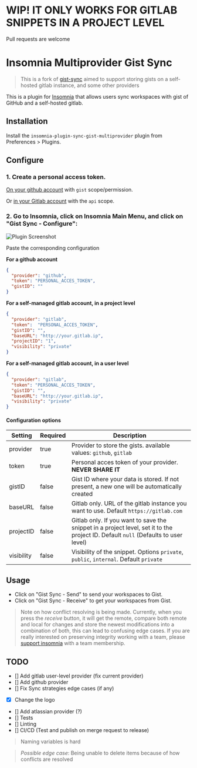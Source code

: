 # WIP! IT ONLY WORKS FOR GITLAB SNIPPETS IN A PROJECT LEVEL

Pull requests are welcome

# Insomnia Multiprovider Gist Sync

> This is a fork of [gist-sync](https://github.com/joaostroher/insomnia-plugin-gist-sync) aimed to support storing gists on a self-hosted gitlab instance, and some other providers

This is a plugin for [Insomnia](https://insomnia.rest) that allows users sync workspaces with gist of GitHub and a self-hosted gitlab.

## Installation

Install the `insomnia-plugin-sync-gist-multiprovider` plugin from Preferences > Plugins.

## Configure

### 1. Create a personal access token.

[On your github account](https://help.github.com/en/github/authenticating-to-github/creating-a-personal-access-token-for-the-command-line) with `gist` scope/permission.

Or [in your Gitlab account](https://docs.gitlab.com/ee/user/profile/personal_access_tokens.html#creating-a-personal-access-token) with the `api` scope.

### 2. Go to Insomnia, click on Insomnia Main Menu, and click on "Gist Sync - Configure":

![Plugin Screenshot](/screenshot.jpg)

Paste the corresponding configuration

**For a github account**

```json
{
  "provider": "github",
  "token": "PERSONAL_ACCES_TOKEN",
  "gistID": ""
}
```

**For a self-managed gitlab account, in a project level**
```json
{
  "provider": "gitlab",
  "token":  "PERSONAL_ACCES_TOKEN",
  "gistID": "",
  "baseURL": "http://your.gitlab.ip",
  "projectID": "1",
  "visibility": "private"
}
```
**For a self-managed gitlab account, in a user level**
```json
{
  "provider": "gitlab",
  "token": "PERSONAL_ACCES_TOKEN",
  "gistID": "",
  "baseURL": "http://your.gitlab.ip",
  "visibility": "private"
}
```

#### Configuration options

| Setting | Required | Description |
| ------- | -------- | ----------- |
| provider | true | Provider to store the gists. available values: `github`, `gitlab` |
| token | true | Personal acces token of your provider. **NEVER SHARE IT** |
| gistID | false | Gist ID where your data is stored. If not present, a new one will be automatically created |
| baseURL | false | Gitlab only. URL of the gitlab instance you want to use. Default `https://gitlab.com` |
| projectID | false | Gitlab only. If you want to save the snippet in a project level, set it to the project ID. Default `null` (Defaults to user level) |
| visibility | false | Visibility of the snippet. Options `private`, `public`, `internal`. Default `private` |

## Usage

- Click on "Gist Sync - Send" to send your workspaces to Gist.
- Click on "Gist Sync - Receive" to get your workspaces from Gist.

> Note on how conflict resolving is being made. Currently, when you press the *receive* button, it will get the remote, compare both remote and local for changes and store the newest modifications into a combination of both, this can lead to confusing edge cases. If you are really interested on preserving integrity working with a team, please [support insomnia](https://insomnia.rest/pricing/) with a team membership.

## TODO

- [] Add gitlab user-level provider (fix current provider)
- [] Add github provider
- [] Fix Sync strategies edge cases (if any)
- [X] Change the logo
- [] Add atlassian provider (?)
- [] Tests
- [] Linting
- [] CI/CD (Test and publish on merge request to release)

> Naming variables is hard

> *Possible edge case*: Being unable to delete items because of how conflicts are resolved
